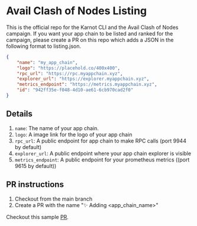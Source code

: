 # Avail Clash of Nodes Listing

This is the official repo for the Karnot CLI and the Avail Clash of Nodes campaign. If you want your app chain
to be listed and ranked for the campaign, please create a PR on this repo which adds a JSON in the following
format to listing.json.

```json
{
    "name": "my_app_chain",
    "logo": "https://placehold.co/400x400",
    "rpc_url": "https://rpc.myappchain.xyz",
    "explorer_url": "https://explorer.myappchain.xyz",
    "metrics_endpoint": "https://metrics.myappchain.xyz",
    "id": "942ff35e-f048-4d10-ae61-6cb970cad2f0"
}
```

## Details

1. `name`: The name of your app chain.
2. `logo`: A image link for the logo of your app chain
3. `rpc_url`: A public endpoint for app chain to make RPC calls (port 9944 by default)
4. `explorer_url`: A public endpoint where your app chain explorer is visible
5. `metrics_endpoint`: A public endpoint for your prometheus metrics ((port 9615 by default))


## PR instructions

1. Checkout from the main branch
2. Create a PR with the name "✨ Adding <app_chain_name>"

Checkout this sample [PR](https://github.com/karnotxyz/avail-campaign-listing/pull/1).